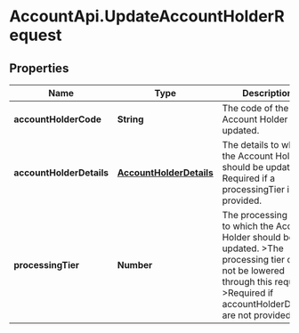 # AccountApi.UpdateAccountHolderRequest

## Properties

Name | Type | Description | Notes
------------ | ------------- | ------------- | -------------
**accountHolderCode** | **String** | The code of the Account Holder to be updated. | 
**accountHolderDetails** | [**AccountHolderDetails**](AccountHolderDetails.md) | The details to which the Account Holder should be updated.  Required if a processingTier is not provided. | [optional] 
**processingTier** | **Number** | The processing tier to which the Account Holder should be updated. &gt;The processing tier can not be lowered through this request.  &gt;Required if accountHolderDetails are not provided. | [optional] 


